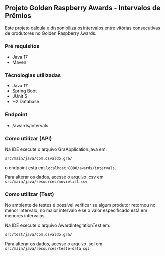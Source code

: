 ## Projeto Golden Raspberry Awards - Intervalos de Prêmios
Este projeto calcula e disponibiliza os intervalos entre vitórias 
consecutivas de produtores no Golden Raspberry Awards.

### Pré requisitos
- Java 17
- Maven

### Técnologias utilizadas
- Java 17
- Spring Boot
- JUnit 5
- H2 Database

### Endpoint
- /awards/intervals

### Como utilizar (API)
Na IDE execute o arquivo GraApplication.java em:
````
src/main/java/com.osvaldo.gra/
````
o endpoint está em ``localhost:8080/awards/intervals``.

Para alterar os dados, acesse o arquivo .csv em ``src/main/java/resources/movielist.csv``


### Como utilizar (Test)
No ambiente de testes é possível verificar se algum produtor retornou no menor intervalo, no maior intervalo e se o valor especificado está em menores intervalos

Na IDE execute o arquivo AwardIntegrationTest em:
````
src/test/java/com.osvaldo.gra/
````

Para alterar os dados, acesse o arquivo .sql em ``src/main/java/resources/teste-data.sql``

